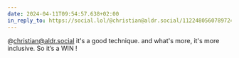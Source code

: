 ```yaml
---
date: 2024-04-11T09:54:57.638+02:00
in_reply_to: https://social.lol/@christian@aldr.social/112248056078972463
---
```


@christian@aldr.social it's a good technique. and what's more, it's more inclusive.
So it’s a WIN !

